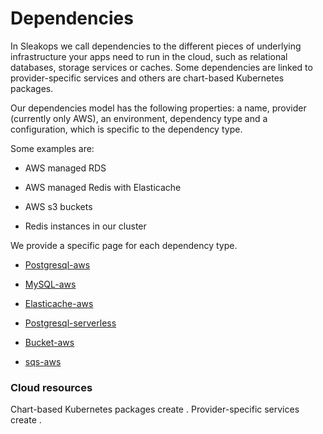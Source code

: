 # Dependencies

In Sleakops we call dependencies to the different pieces of underlying infrastructure your apps need to run in the cloud, such as relational databases, storage services or caches. Some dependencies are linked to provider-specific services and others are chart-based Kubernetes packages.

Our dependencies model has the following properties: a name, provider (currently only AWS), an environment, dependency type and a configuration, which is specific to the dependency type.

Some examples are:

- AWS managed RDS

- AWS managed Redis with Elasticache

- AWS s3 buckets

- Redis instances in our cluster

We provide a specific page for each dependency type.

- [Postgresql-aws](./postgresql-aws.mdx)

- [MySQL-aws](./mysql-aws.mdx)

- [Elasticache-aws](./elasticache-aws.mdx)

- [Postgresql-serverless](./postgresql-serverless.md)

- [Bucket-aws](./bucket-aws.md)

- [sqs-aws](./sqs-aws.mdx)

### Cloud resources

Chart-based Kubernetes packages create . Provider-specific services create .

